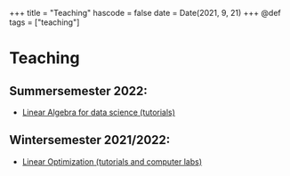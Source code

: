 +++
title = "Teaching"
hascode = false
date = Date(2021, 9, 21)
+++
@def tags = ["teaching"]

# Teaching
## Summersemester 2022:
* [Linear Algebra for data science (tutorials)](https://canvas.tue.nl/courses/19982)

## Wintersemester 2021/2022:
* [Linear Optimization (tutorials and computer labs)](https://uvt.osiris-student.nl/#/onderwijscatalogus/extern/cursus/?collegejaar=huidig&taal=en&cursuscode=35B108-B-6)

<!-- ## Coming up: -->
